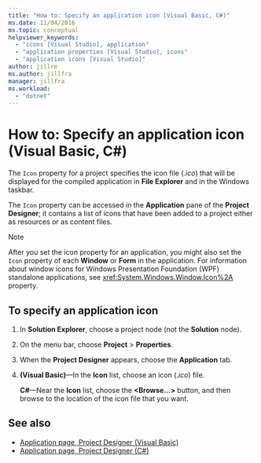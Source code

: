 ```yaml
---
title: "How to: Specify an application icon (Visual Basic, C#)"
ms.date: 11/04/2016
ms.topic: conceptual
helpviewer_keywords:
  - "icons [Visual Studio], application"
  - "application properties [Visual Studio], icons"
  - "application icons [Visual Studio]"
author: jillre
ms.author: jillfra
manager: jillfra
ms.workload:
  - "dotnet"
---
```

# How to: Specify an application icon (Visual Basic, C#)

The `Icon` property for a project specifies the icon file (*.ico*) that will be displayed for the compiled application in **File Explorer** and in the Windows taskbar.

The `Icon` property can be accessed in the **Application** pane of the **Project Designer**; it contains a list of icons that have been added to a project either as resources or as content files.

> [!NOTE]
> After you set the icon property for an application, you might also set the `Icon` property of each **Window** or **Form** in the application. For information about window icons for Windows Presentation Foundation (WPF) standalone applications, see <xref:System.Windows.Window.Icon%2A> property.

## To specify an application icon

1. In **Solution Explorer**, choose a project node (not the **Solution** node).

1. On the menu bar, choose **Project** > **Properties**.

1. When the **Project Designer** appears, choose the **Application** tab.

1. **(Visual Basic)**&mdash;In the **Icon** list, choose an icon (*.ico*) file.

    **C#**&mdash;Near the **Icon** list, choose the **\<Browse...>** button, and then browse to the location of the icon file that you want.

## See also

- [Application page, Project Designer (Visual Basic)](../ide/reference/application-page-project-designer-visual-basic.md)
- [Application page, Project Designer (C#)](../ide/reference/application-page-project-designer-csharp.md)
